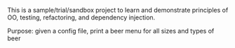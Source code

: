This is a sample/trial/sandbox project to learn and demonstrate principles of OO, testing, refactoring, and dependency injection.

Purpose: given a config file, print a beer menu for all sizes and types of beer